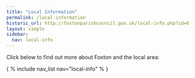 ```yaml
---
title: "Local Information"
permalink: /local-information
historic_url: http://foxtonparishcouncil.gov.uk/local-info.php?id=6
layout: simple
sidebar:
  nav: local-info
---
```


Click below to find out more about Foxton and the local area:


{ % include nav_list nav="local-info" % }


